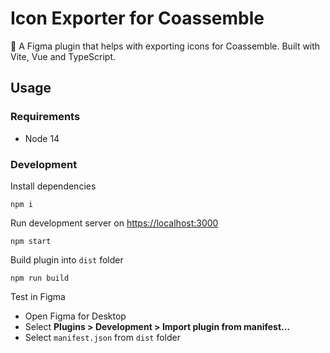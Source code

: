 # Icon Exporter for Coassemble

🎨 A Figma plugin that helps with exporting icons for Coassemble. Built with Vite, Vue and TypeScript.

## Usage

### Requirements

- Node 14

### Development

Install dependencies
```shell
npm i
```

Run development server on [https://localhost:3000](https://localhost:3000)
```shell
npm start
```

Build plugin into `dist` folder
```shell
npm run build
```

Test in Figma
- Open Figma for Desktop
- Select **Plugins > Development > Import plugin from manifest...**
- Select `manifest.json` from `dist` folder